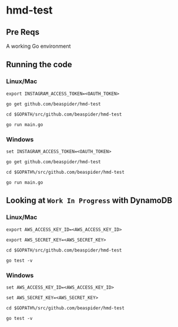 # hmd-test

## Pre Reqs

A working Go environment

## Running the code

### Linux/Mac
`export INSTAGRAM_ACCESS_TOKEN=<OAUTH_TOKEN>`

`go get github.com/beaspider/hmd-test`

`cd $GOPATH/src/github.com/beaspider/hmd-test`

`go run main.go`

### Windows
`set INSTAGRAM_ACCESS_TOKEN=<OAUTH_TOKEN>`

`go get github.com/beaspider/hmd-test`

`cd $GOPATH%/src/github.com/beaspider/hmd-test`

`go run main.go`

## Looking at `Work In Progress` with DynamoDB

### Linux/Mac
`export AWS_ACCESS_KEY_ID=<AWS_ACCESS_KEY_ID>`

`export AWS_SECRET_KEY=<AWS_SECRET_KEY>`

`cd $GOPATH/src/github.com/beaspider/hmd-test`

`go test -v`

### Windows
`set AWS_ACCESS_KEY_ID=<AWS_ACCESS_KEY_ID>`

`set AWS_SECRET_KEY=<AWS_SECRET_KEY>`

`cd $GOPATH%/src/github.com/beaspider/hmd-test`

`go test -v`


